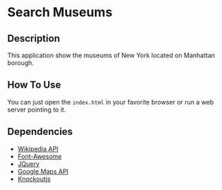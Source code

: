 # Search Museums

## Description
This application show the museums of New York located on Manhattan borough.

## How To Use
You can just open the `index.html` in your favorite browser or run a web server pointing to it.

## Dependencies
- [Wikipedia API](https://www.mediawiki.org/wiki/API:Main_page/pt-br)
- [Font-Awesome](http://fontawesome.io/)
- [JQuery](https://jquery.com/)
- [Google Maps API](https://developers.google.com/maps)
- [Knockoutjs](http://knockoutjs.com/)
